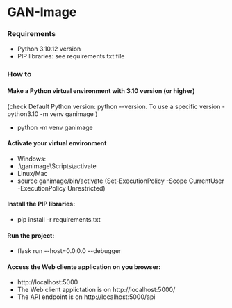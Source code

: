 # GAN-Image
### Requirements
- Python 3.10.12 version
- PIP libraries: see requirements.txt file
### How to 
#### Make a Python virtual environment with 3.10 version (or higher)
(check Default Python version: python --version. To use a specific version  - python3.10 -m venv ganimage )
- python -m venv ganimage
#### Activate your virtual environment
- Windows:
- .\ganimage\Scripts\activate
- Linux/Mac
- source ganimage/bin/activate
(Set-ExecutionPolicy -Scope CurrentUser -ExecutionPolicy Unrestricted)
#### Install the PIP libraries: 
- pip install -r requirements.txt
#### Run the project: 
- flask run --host=0.0.0.0 --debugger
#### Access the Web cliente application on you browser: 
- http://localhost:5000
- The Web client applictation is on http://localhost:5000/
- The API endpoint is on http://localhost:5000/api
